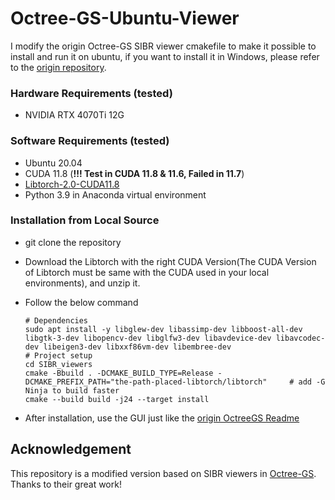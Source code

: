 # Octree-GS-Ubuntu-Viewer

I modify the origin Octree-GS SIBR viewer cmakefile to make it possible to install and run it on ubuntu, if you want to install it in Windows, please refer to the [origin repository](https://github.com/city-super/Octree-GS/tree/main/SIBR_viewers).

### Hardware Requirements (tested)
- NVIDIA RTX 4070Ti 12G

### Software Requirements (tested)
- Ubuntu 20.04
- CUDA 11.8 (**!!! Test in CUDA 11.8 & 11.6, Failed in 11.7**)
- [Libtorch-2.0-CUDA11.8](https://download.pytorch.org/libtorch/nightly/)
- Python 3.9 in Anaconda virtual environment


### Installation from Local Source
- git clone the repository
- Download the Libtorch with the right CUDA Version(The CUDA Version of Libtorch must be same with the CUDA used in your local environments), and unzip it.
- Follow the below command
    ```
    # Dependencies
    sudo apt install -y libglew-dev libassimp-dev libboost-all-dev libgtk-3-dev libopencv-dev libglfw3-dev libavdevice-dev libavcodec-dev libeigen3-dev libxxf86vm-dev libembree-dev
    # Project setup
    cd SIBR_viewers
    cmake -Bbuild . -DCMAKE_BUILD_TYPE=Release -DCMAKE_PREFIX_PATH="the-path-placed-libtorch/libtorch"     # add -G Ninja to build faster
    cmake --build build -j24 --target install
    ```

- After installation, use the GUI just like the [origin OctreeGS Readme](https://github.com/city-super/Octree-GS)

## Acknowledgement

This repository is a modified version based on SIBR viewers in [Octree-GS](https://github.com/city-super/Octree-GS). Thanks to their great work!
